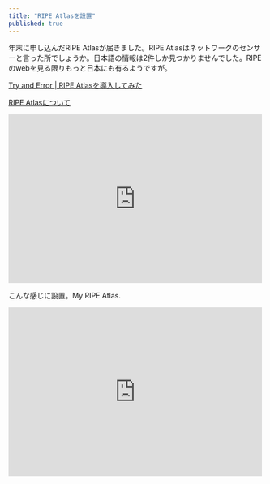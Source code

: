 ```yaml
---
title: "RIPE Atlasを設置"
published: true
---
```


年末に申し込んだRIPE Atlasが届きました。RIPE Atlasはネットワークのセンサーと言った所でしょうか。日本語の情報は2件しか見つかりませんでした。RIPEのwebを見る限りもっと日本にも有るようですが。

[Try and Error | RIPE Atlasを導入してみた](http://www.ipnet-lab.jp/post/2013/11/09/ripe-atlas.aspx "Try and Error | RIPE Atlasを導入してみた")

[RIPE Atlasについて](http://enog.jp/wp-content/uploads/2012/07/ENOG15_RIPE_Atlas.pdf)

<iframe src="http://www.flickr.com/photos/jun_/11853615855/player/" width="500" height="333" frameborder="0" allowfullscreen webkitallowfullscreen mozallowfullscreen oallowfullscreen msallowfullscreen></iframe>

こんな感じに設置。My RIPE Atlas.

<iframe src="http://www.flickr.com/photos/jun_/11854835226/player/" width="500" height="333" frameborder="0" allowfullscreen webkitallowfullscreen mozallowfullscreen oallowfullscreen msallowfullscreen></iframe>
